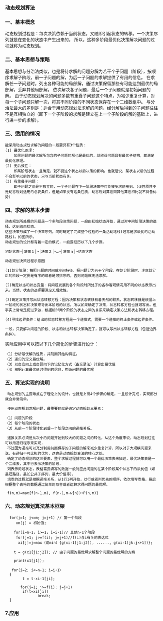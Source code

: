 ### 动态规划算法

### 一、基本概念

动态规划过程是：每次决策依赖于当前状态，又随即引起状态的转移。一个决策序列就是在变化的状态中产生出来的，
所以，这种多阶段最优化决策解决问题的过程就称为动态规划。

### 二、基本思想与策略

基本思想与分治法类似，也是将待求解的问题分解为若干个子问题（阶段），按顺序求解子阶段，前一子问题的解，为后一子问题的求解提供了有用的信息。
在求解任一子问题时，列出各种可能的局部解，通过决策保留那些有可能达到最优的局部解，丢弃其他局部解。
依次解决各子问题，最后一个子问题就是初始问题的解。
由于动态规划解决的问题多数有重叠子问题这个特点，为减少重复计算，对每一个子问题只解一次，将其不同阶段的不同状态保存在一个二维数组中。
与分治法最大的差别是：适合于用动态规划法求解的问题，经分解后得到的子问题往往不是互相独立的（即下一个子阶段的求解是建立在上一个子阶段的解的基础上，进行进一步的求解）。

### 三、适用的情况

    能采用动态规划求解的问题的一般要具有3个性质：
    (1) 最优化原理：
        如果问题的最优解所包含的子问题的解也是最优的，就称该问题具有最优子结构，即满足最优化原理。
    (2) 无后效性：
        即某阶段状态一旦确定，就不受这个状态以后决策的影响。也就是说，某状态以后的过程不会影响以前的状态，只与当前状态有关。
    (3) 有重叠子问题：
        即子问题之间是不独立的，一个子问题在下一阶段决策中可能被多次使用到。（该性质并不是动态规划适用的必要条件，但是如果没有这条性质，动态规划算法同其他算法相比就不具备优势）

### 四、求解的基本步骤

    动态规划所处理的问题是一个多阶段决策问题，一般由初始状态开始，通过对中间阶段决策的选择，达到结束状态。
    这些决策形成了一个决策序列，同时确定了完成整个过程的一条活动路线(通常是求最优的活动路线)。如图所示。
    动态规划的设计都有着一定的模式，一般要经历以下几个步骤。

    初始状态→│决策１│→│决策２│→…→│决策ｎ│→结束状态

    动态规划决策过程示意图

    (1)划分阶段：按照问题的时间或空间特征，把问题分为若干个阶段。在划分阶段时，注意划分后的阶段一定要是有序的或者是可排序的，否则问题就无法求解。

    (2)确定状态和状态变量：将问题发展到各个阶段时所处于的各种客观情况用不同的状态表示出来。当然，状态的选择要满足无后效性。

    (3)确定决策并写出状态转移方程：因为决策和状态转移有着天然的联系，状态转移就是根据上一阶段的状态和决策来导出本阶段的状态。所以如果确定了决策，状态转移方程也就可写出。但事实上常常是反过来做，根据相邻两个阶段的状态之间的关系来确定决策方法和状态转移方程。

    (4)寻找边界条件：给出的状态转移方程是一个递推式，需要一个递推的终止条件或边界条件。

    一般，只要解决问题的阶段、状态和状态转移决策确定了，就可以写出状态转移方程（包括边界条件）。

实际应用中可以按以下几个简化的步骤进行设计：

    （1）分析最优解的性质，并刻画其结构特征。
    （2）递归的定义最优解。
    （3）以自底向上或自顶向下的记忆化方式（备忘录法）计算出最优值
    （4）根据计算最优值时得到的信息，构造问题的最优解

### 五、算法实现的说明

     动态规划的主要难点在于理论上的设计，也就是上面4个步骤的确定，一旦设计完成，实现部分就会非常简单。

     使用动态规划求解问题，最重要的就是确定动态规划三要素：

    （1）问题的阶段
    （2）每个阶段的状态
    （3）从前一个阶段转化到后一个阶段之间的递推关系。

     递推关系必须是从次小的问题开始到较大的问题之间的转化，从这个角度来说，动态规划往往可以用递归程序来实现，
     不过因为递推可以充分利用前面保存的子问题的解来减少重复计算，所以对于大规模问题来说，有递归不可比拟的优势，这也是动态规划算法的核心之处。
     确定了动态规划的这三要素，整个求解过程就可以用一个最优决策表来描述，最优决策表是一个二维表，其中行表示决策的阶段，
     列表示问题状态，表格需要填写的数据一般对应此问题的在某个阶段某个状态下的最优值（如最短路径，最长公共子序列，最大价值等），
     填表的过程就是根据递推关系，从1行1列开始，以行或者列优先的顺序，依次填写表格，最后根据整个表格的数据通过简单的取舍或者运算求得问题的最优解。

     f(n,m)=max{f(n-1,m), f(n-1,m-w[n])+P(n,m)}

### 六、动态规划算法基本框架

```
  for(j=1; j<=m; j=j+1) // 第一个阶段
     xn[j] = 初始值;

    for(i=n-1; i>=1; i=i-1)// 其他n-1个阶段
     for(j=1; j>=f(i); j=j+1)//f(i)与i有关的表达式
      xi[j]=j=max（或min）{g(xi-1[j1:j2]), ......, g(xi-1[jk:jk+1])};

    t = g(x1[j1:j2]); // 由子问题的最优解求解整个问题的最优解的方案

    print(x1[j1]);

   for(i=2; i<=n-1; i=i+1）
  {
        t = t-xi-1[ji];

       for(j=1; j>=f(i); j=j+1)
        if(t=xi[ji])
               break;
  }
```

### 7.应用
